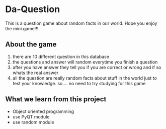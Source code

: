 # Da-Question
This is a question game about random facts in our world. Hope you enjoy the mini game!!!

## About the game 
  1. there are 10 different question in this database
  2. the questions and answer will random everytime you finish a question
  3. after you have answer they tell you if you are correct or wrong and if so whats the real answer
  4. all the question are really random facts about stuff in the world just to test your knowledge. so.... no need to try studying for this game

## What we learn from this project
- Object oriented programming
- use PyQT module
- use random module

